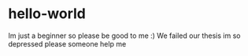 # hello-world
Im just a beginner so please be good to me :)
We failed our thesis im so depressed please someone help me
